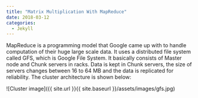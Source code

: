 ```yaml
---
title: "Matrix Multiplication With MapReduce"
date: 2018-03-12
categories: 
  - Jekyll
---
```


MapReduce is a programming model that Google came up with to handle computation of their huge large scale data. It uses a distributed 
file system called GFS, which is Google File System. It basically consists of Master node and Chunk servers in racks. Data is kept in 
Chunk servers, the size of servers changes between 16 to 64 MB and the data is replicated for reliability. The cluster architecture is 
shown below:

![Cluster image]({{ site.url }}{{ site.baseurl }}/assets/images/gfs.jpg)

